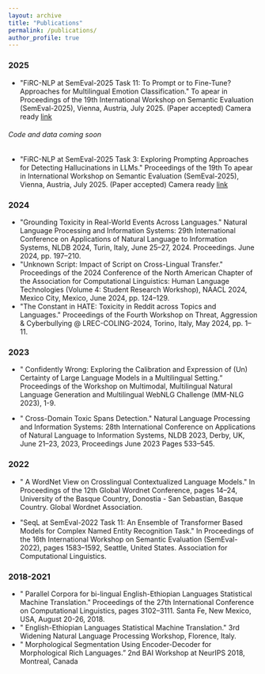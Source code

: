 ```yaml
---
layout: archive
title: "Publications"
permalink: /publications/
author_profile: true
---
```


### 2025 ###
* "FiRC-NLP at SemEval-2025 Task 11: To Prompt or to Fine-Tune? Approaches for Multilingual Emotion Classification."
To apear in Proceedings of the 19th International Workshop on Semantic Evaluation (SemEval-2025), Vienna, Austria, July 2025. (Paper accepted)
Camera ready [link](https://drive.google.com/file/d/1rAFU2SvTFL43pZTcN59nRRJGhz7XtPZP/view)

###### Code and data coming soon

* "FiRC-NLP at SemEval-2025 Task 3: Exploring Prompting Approaches for Detecting Hallucinations in LLMs." Proceedings of the 19th To apear in International Workshop on Semantic Evaluation (SemEval-2025), Vienna, Austria, July 2025. (Paper accepted)
Camera ready  [link](https://drive.google.com/file/d/1iKkSOakvasfsNPJY7hRG1EL-DmDsqucR/view)

### 2024 ###
* "Grounding Toxicity in Real-World Events Across Languages." Natural Language Processing and Information Systems: 29th International Conference on Applications of Natural Language to Information Systems, NLDB 2024, Turin, Italy, June 25–27, 2024. Proceedings. June 2024, pp. 197–210.
* "Unknown Script: Impact of Script on Cross-Lingual Transfer." Proceedings of the 2024 Conference of the North American Chapter of the Association for Computational Linguistics: Human Language Technologies (Volume 4: Student Research Workshop), NAACL 2024, Mexico City, Mexico, June 2024, pp. 124–129.
* "The Constant in HATE: Toxicity in Reddit across Topics and Languages."
Proceedings of the Fourth Workshop on Threat, Aggression & Cyberbullying @ LREC-COLING-2024, Torino, Italy, May 2024, pp. 1–11.

### 2023 ###
* " Confidently Wrong: Exploring the Calibration and Expression of (Un) Certainty
of Large Language Models in a Multilingual Setting.“ 
Proceedings of the Workshop on Multimodal, Multilingual Natural Language Generation and Multilingual WebNLG Challenge (MM-NLG 2023), 1-9.

* " Cross-Domain Toxic Spans Detection." Natural Language Processing and Information Systems: 28th International Conference on Applications of Natural Language to Information
Systems, NLDB 2023, Derby, UK, June 21–23, 2023, Proceedings June 2023 Pages 533–545.

### 2022 ###
* " A WordNet View on Crosslingual Contextualized Language Models." In Proceedings of the 12th Global Wordnet Conference, pages 14–24, University of the Basque Country, Donostia - San
Sebastian, Basque Country. Global Wordnet Association.

* "SeqL at SemEval-2022 Task 11: An Ensemble of Transformer Based Models for Complex Named Entity Recognition Task." In Proceedings of the 16th International Workshop on
Semantic Evaluation (SemEval-2022), pages 1583–1592, Seattle, United States. Association for Computational Linguistics.

### 2018-2021 ###
* " Parallel Corpora for bi-lingual English-Ethiopian Languages Statistical Machine
Translation." Proceedings of the 27th International Conference on Computational Linguistics, pages
3102–3111. Santa Fe, New Mexico, USA, August 20-26, 2018.
* " English-Ethiopian Languages Statistical Machine Translation." 3rd Widening Natural Language Processing Workshop, Florence, Italy.
* " Morphological Segmentation Using Encoder-Decoder for Morphological Rich Languages.” 2nd BAI Workshop at NeurIPS 2018, Montreal, Canada
